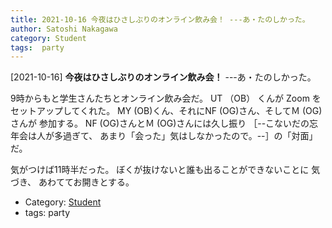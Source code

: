 ```yaml
---
title: 2021-10-16 今夜はひさしぶりのオンライン飲み会！ ---あ・たのしかった。
author: Satoshi Nakagawa
category: Student
tags:  party
---
```


[2021-10-16] **今夜はひさしぶりのオンライン飲み会！**  ---あ・たのしかった。

 9時からもと学生さんたちとオンライン飲み会だ。
UT （OB） くんが Zoom をセットアップしてくれた。
MY (OB)くん、それにNF (OG)さん、そしてＭ (OG)さんが
参加する。
NF (OG)さんとＭ (OG)さんには久し振り
［--こないだの忘年会は人が多過ぎて、
あまり「会った」気はしなかったので。--］の「対面」だ。

 気がつけば11時半だった。
ぼくが抜けないと誰も出ることができないことに
気づき、
あわててお開きとする。

- Category: [Student](https://merapano.github.io/categories.html#Student)
- tags:  party
